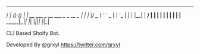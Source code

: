 
   _____                _       _ 
  / ____|              (_)     (_)
 | |  __  ___ _ __ ___  _ _ __  _ 
 | | |_ |/ _ \ '_ ` _ \| | '_ \| |
 | |__| |  __/ | | | | | | | | | |
  \_____|\___|_| |_| |_|_|_| |_|_|
                                  
CLI Based Shoify Bot.

Developed By @grxyl https://twitter.com/grxyl
